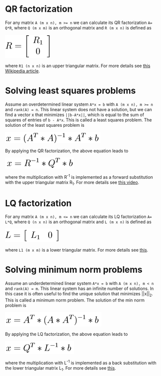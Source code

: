# QR factorization
For any matrix `A (m x n), m >= n` we can calculate its QR factorization `A= Q*R`, where `Q (m x m)` is an orthogonal matrix and `R (m x n)` is defined as

![qr](img/leastsquares_qr.png)

where `R1 (n x n)` is an upper triangular matrix. For more details see [this Wikipedia article](https://en.wikipedia.org/wiki/QR_decomposition).

# Solving least squares problems
Assume an overdetermined linear system `A*x = b` with `A (m x n), m >= n` and `rank(A) = n`. This linear system does not have a solution, but we can find a vector x that minimizes `||b-A*x||`, which is equal to the sum of squares of entries of `b - A*x`. This is called a least squares problem. The solution of the least squares problem is

![lsq_solution1](img/leastsquares_lsq_solution_1.png)

By applying the QR factorization, the above equation leads to

![lsq_solution2](img/leastsquares_lsq_solution_2.png)

where the multiplication with R<sup>-1</sup> is implemented as a forward substitution with the upper triangular matrix R<sub>1</sub>. For more details see [this video](https://www.youtube.com/watch?v=OCLFZwi40nM).

# LQ factorization
For any matrix `A (m x n), m <= n` we can calculate its LQ factorization `A= L*Q`, where `Q (n x n)` is an orthogonal matrix and `L (m x n)` is defined as

![lq](img/leastsquares_lq.png)

where `L1 (m x m)` is a lower triangular matrix. For more details see [this](https://software.intel.com/en-us/mkl-developer-reference-c-orthogonal-factorizations-lapack-computational-routines#QRFACTOR).

# Solving minimum norm problems
Assume an underdetermined linear system `A*x = b` with `A (m x n), m < n` and `rank(A) = m`. This linear system has an infinite number of solutions. In this case it is often useful to find the unique solution that minimizes ||x||<sub>2</sub>. This is called a minimum norm problem. The solution of the min norm problem is

![minnorm_solution1](img/leastsquares_minnorm_solution_1.png)

By applying the LQ factorization, the above equation leads to

![lsq_solution2](img/leastsquares_minnorm_solution_2.png)

where the multiplication with L<sup>-1</sup> is implemented as a back substitution with the lower triangular matrix L<sub>1</sub>. For more details see [this](https://see.stanford.edu/materials/lsoeldsee263/08-min-norm.pdf).